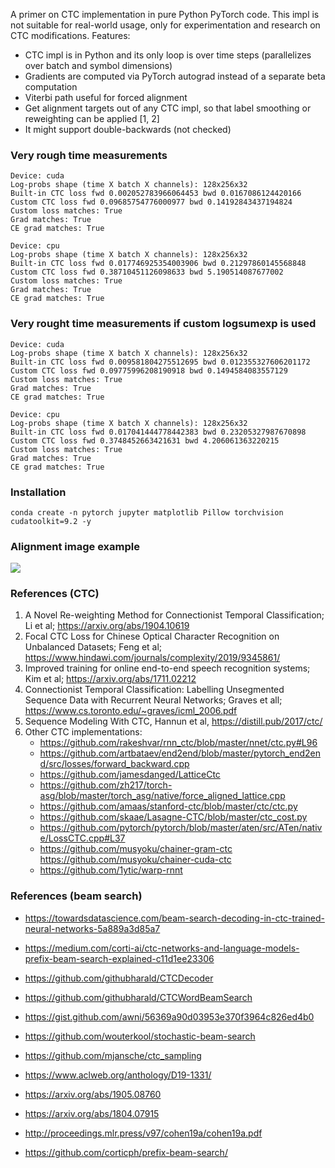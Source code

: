 A primer on CTC implementation in pure Python PyTorch code. This impl is not suitable for real-world usage, only for experimentation and research on CTC modifications. Features:
- CTC impl is in Python and its only loop is over time steps (parallelizes over batch and symbol dimensions)
- Gradients are computed via PyTorch autograd instead of a separate beta computation
- Viterbi path useful for forced alignment
- Get alignment targets out of any CTC impl, so that label smoothing or reweighting can be applied [1, 2]
- It might support double-backwards (not checked)

### Very rough time measurements
```
Device: cuda
Log-probs shape (time X batch X channels): 128x256x32
Built-in CTC loss fwd 0.002052783966064453 bwd 0.0167086124420166
Custom CTC loss fwd 0.09685754776000977 bwd 0.14192843437194824
Custom loss matches: True
Grad matches: True
CE grad matches: True

Device: cpu
Log-probs shape (time X batch X channels): 128x256x32
Built-in CTC loss fwd 0.017746925354003906 bwd 0.21297860145568848
Custom CTC loss fwd 0.38710451126098633 bwd 5.190514087677002
Custom loss matches: True
Grad matches: True
CE grad matches: True
```

### Very rought time measurements if custom logsumexp is used
```
Device: cuda
Log-probs shape (time X batch X channels): 128x256x32
Built-in CTC loss fwd 0.009581804275512695 bwd 0.012355327606201172
Custom CTC loss fwd 0.09775996208190918 bwd 0.1494584083557129
Custom loss matches: True
Grad matches: True
CE grad matches: True

Device: cpu
Log-probs shape (time X batch X channels): 128x256x32
Built-in CTC loss fwd 0.017041444778442383 bwd 0.23205327987670898
Custom CTC loss fwd 0.3748452663421631 bwd 4.206061363220215
Custom loss matches: True
Grad matches: True
CE grad matches: True
```
### Installation
```
conda create -n pytorch jupyter matplotlib Pillow torchvision cudatoolkit=9.2 -y
```
### Alignment image example
![](https://user-images.githubusercontent.com/1041752/71736894-8615e800-2e52-11ea-81cb-cb95b92175c6.png)

### References (CTC)
1. A Novel Re-weighting Method for Connectionist Temporal Classification; Li et al; https://arxiv.org/abs/1904.10619
2. Focal CTC Loss for Chinese Optical Character Recognition on Unbalanced Datasets; Feng et al; https://www.hindawi.com/journals/complexity/2019/9345861/
3. Improved training for online end-to-end speech recognition systems; Kim et al; https://arxiv.org/abs/1711.02212
4. Connectionist Temporal Classification: Labelling Unsegmented Sequence Data with Recurrent Neural Networks; Graves et all; 
https://www.cs.toronto.edu/~graves/icml_2006.pdf
5. Sequence Modeling With CTC, Hannun et al, https://distill.pub/2017/ctc/
6. Other CTC implementations:
   - https://github.com/rakeshvar/rnn_ctc/blob/master/nnet/ctc.py#L96
   - https://github.com/artbataev/end2end/blob/master/pytorch_end2end/src/losses/forward_backward.cpp
   - https://github.com/jamesdanged/LatticeCtc
   - https://github.com/zh217/torch-asg/blob/master/torch_asg/native/force_aligned_lattice.cpp
   - https://github.com/amaas/stanford-ctc/blob/master/ctc/ctc.py
   - https://github.com/skaae/Lasagne-CTC/blob/master/ctc_cost.py
   - https://github.com/pytorch/pytorch/blob/master/aten/src/ATen/native/LossCTC.cpp#L37
   - https://github.com/musyoku/chainer-gram-ctc https://github.com/musyoku/chainer-cuda-ctc
   - https://github.com/1ytic/warp-rnnt

### References (beam search)
- https://towardsdatascience.com/beam-search-decoding-in-ctc-trained-neural-networks-5a889a3d85a7
- https://medium.com/corti-ai/ctc-networks-and-language-models-prefix-beam-search-explained-c11d1ee23306
- https://github.com/githubharald/CTCDecoder
- https://github.com/githubharald/CTCWordBeamSearch
- https://gist.github.com/awni/56369a90d03953e370f3964c826ed4b0

- https://github.com/wouterkool/stochastic-beam-search
- https://github.com/mjansche/ctc_sampling
- https://www.aclweb.org/anthology/D19-1331/
- https://arxiv.org/abs/1905.08760
- https://arxiv.org/abs/1804.07915
- http://proceedings.mlr.press/v97/cohen19a/cohen19a.pdf
- https://github.com/corticph/prefix-beam-search/
